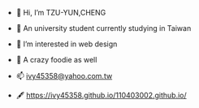 - 👋 Hi, I’m TZU-YUN,CHENG

- 🌱 An university student currently studying in Taiwan

- 👀 I’m interested in web design

- 🦀 A crazy foodie as well

- 📫 ivy45358@yahoo.com.tw

- 🖋 https://ivy45358.github.io/110403002.github.io/


<!---
ivy45358/110403002 is a ✨ special ✨ repository because its `README.md` (this file) appears on your GitHub profile.
You can click the Preview link to take a look at your changes.
--->
